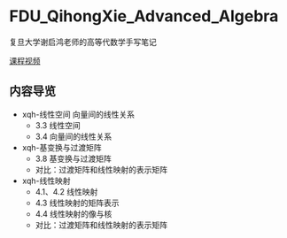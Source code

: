# FDU_QihongXie_Advanced_Algebra
复旦大学谢启鸿老师的高等代数学手写笔记

[课程视频](https://www.bilibili.com/video/BV1mJ411r7ZB)

## 内容导览
- xqh-线性空间 向量间的线性关系
  - 3.3 线性空间
  - 3.4 向量间的线性关系
- xqh-基变换与过渡矩阵
  - 3.8 基变换与过渡矩阵
  - 对比：过渡矩阵和线性映射的表示矩阵
- xqh-线性映射
  - 4.1、4.2 线性映射
  - 4.3 线性映射的矩阵表示
  - 4.4 线性映射的像与核
  - 对比：过渡矩阵和线性映射的表示矩阵

